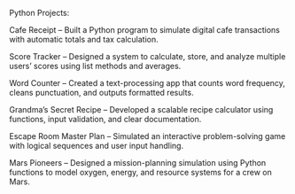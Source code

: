Python Projects:

Cafe Receipt – Built a Python program to simulate digital cafe transactions with automatic totals and tax
calculation.

Score Tracker – Designed a system to calculate, store, and analyze multiple users’ scores using list methods
and averages.

Word Counter – Created a text-processing app that counts word frequency, cleans punctuation, and outputs
formatted results.

Grandma’s Secret Recipe – Developed a scalable recipe calculator using functions, input validation, and
clear documentation.

Escape Room Master Plan – Simulated an interactive problem-solving game with logical sequences and
user input handling.

Mars Pioneers – Designed a mission-planning simulation using Python functions to model oxygen, energy,
and resource systems for a crew on Mars.
